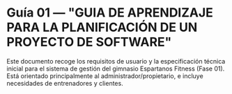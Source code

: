 # Guía 01 — "GUIA DE APRENDIZAJE PARA LA PLANIFICACIÓN DE UN PROYECTO DE SOFTWARE"

Este documento recoge los requisitos de usuario y la especificación técnica inicial para el sistema de gestión del gimnasio Espartanos Fitness (Fase 01). Está orientado principalmente al administrador/propietario, e incluye necesidades de entrenadores y clientes.
